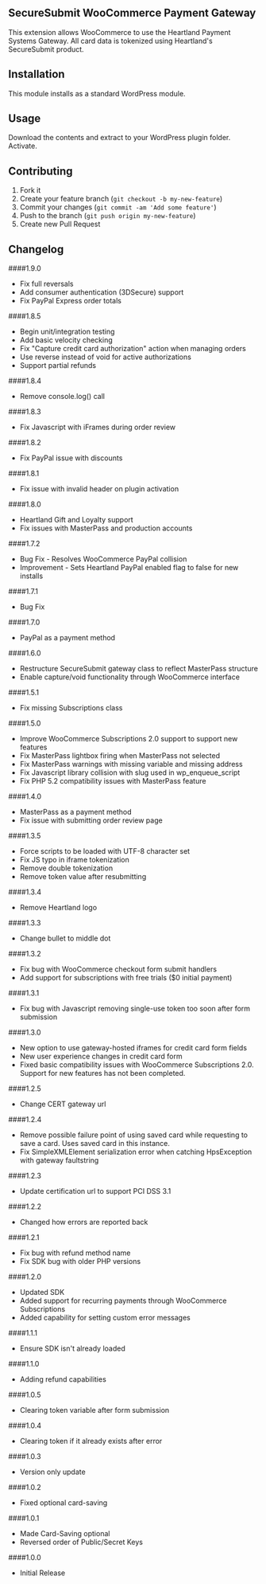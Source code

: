 ## SecureSubmit WooCommerce Payment Gateway

This extension allows WooCommerce to use the Heartland Payment Systems Gateway. All card data is tokenized using Heartland's SecureSubmit product.

## Installation

This module installs as a standard WordPress module.

## Usage
Download the contents and extract to your WordPress plugin folder. Activate.

## Contributing

1. Fork it
2. Create your feature branch (`git checkout -b my-new-feature`)
3. Commit your changes (`git commit -am 'Add some feature'`)
4. Push to the branch (`git push origin my-new-feature`)
5. Create new Pull Request

Changelog
------------
####1.9.0
* Fix full reversals
* Add consumer authentication (3DSecure) support
* Fix PayPal Express order totals

####1.8.5
* Begin unit/integration testing
* Add basic velocity checking
* Fix "Capture credit card authorization" action when managing orders
* Use reverse instead of void for active authorizations
* Support partial refunds

####1.8.4
* Remove console.log() call

####1.8.3
* Fix Javascript with iFrames during order review

####1.8.2
* Fix PayPal issue with discounts

####1.8.1
* Fix issue with invalid header on plugin activation

####1.8.0
* Heartland Gift and Loyalty support
* Fix issues with MasterPass and production accounts

####1.7.2
* Bug Fix - Resolves WooCommerce PayPal collision
* Improvement - Sets Heartland PayPal enabled flag to false for new installs

####1.7.1
* Bug Fix

####1.7.0
* PayPal as a payment method

####1.6.0
* Restructure SecureSubmit gateway class to reflect MasterPass structure
* Enable capture/void functionality through WooCommerce interface

####1.5.1
* Fix missing Subscriptions class

####1.5.0
* Improve WooCommerce Subscriptions 2.0 support to support new features
* Fix MasterPass lightbox firing when MasterPass not selected
* Fix MasterPass warnings with missing variable and missing address
* Fix Javascript library collision with slug used in wp_enqueue_script
* Fix PHP 5.2 compatibility issues with MasterPass feature

####1.4.0
* MasterPass as a payment method
* Fix issue with submitting order review page

####1.3.5
* Force scripts to be loaded with UTF-8 character set
* Fix JS typo in iframe tokenization
* Remove double tokenization
* Remove token value after resubmitting

####1.3.4
* Remove Heartland logo

####1.3.3
* Change bullet to middle dot

####1.3.2
* Fix bug with WooCommerce checkout form submit handlers
* Add support for subscriptions with free trials ($0 initial payment)

####1.3.1
* Fix bug with Javascript removing single-use token too soon after form submission

####1.3.0
* New option to use gateway-hosted iframes for credit card form fields
* New user experience changes in credit card form
* Fixed basic compatibility issues with WooCommerce Subscriptions 2.0. Support for new features has not been completed.

####1.2.5
* Change CERT gateway url

####1.2.4
* Remove possible failure point of using saved card while requesting to save a card. Uses saved card in this instance.
* Fix SimpleXMLElement serialization error when catching HpsException with gateway faultstring

####1.2.3
* Update certification url to support PCI DSS 3.1

####1.2.2
* Changed how errors are reported back

####1.2.1
* Fix bug with refund method name
* Fix SDK bug with older PHP versions

####1.2.0
* Updated SDK
* Added support for recurring payments through WooCommerce Subscriptions
* Added capability for setting custom error messages

####1.1.1
* Ensure SDK isn't already loaded

####1.1.0
* Adding refund capabilities

####1.0.5
* Clearing token variable after form submission

####1.0.4
* Clearing token if it already exists after error

####1.0.3
* Version only update

####1.0.2
* Fixed optional card-saving

####1.0.1
* Made Card-Saving optional
* Reversed order of Public/Secret Keys

####1.0.0
* Initial Release
